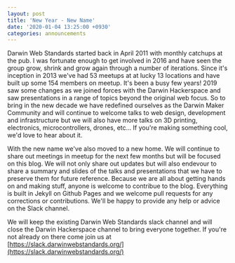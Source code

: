 ```yaml
---
layout: post
title: 'New Year - New Name'
date: '2020-01-04 13:25:00 +0930'
categories: announcements
---
```


Darwin Web Standards started back in April 2011 with monthly catchups at the pub. I was fortunate enough to get involved in 2016 and have seen the group grow, shrink and grow again through a number of iterations. Since it's inception in 2013 we've had 53 meetups at at lucky 13 locations and have built up some 154 members on meetup. It's been a busy few years! 2019 saw some changes as we joined forces with the Darwin Hackerspace and saw presentations in a range of topics beyond the original web focus. So to bring in the new decade we have redefined ourselves as the Darwin Maker Community and will continue to welcome talks to web design, development and infrastructure but we will also have more talks on 3D printing, electronics, microcontrollers, drones, etc... If you're making something cool, we'd love to hear about it.

With the new name we've also moved to a new home. We will continue to share out meetings in meetup for the next few months but will be focused on this blog. We will not only share out updates but will also endevour to share a summary and slides of the talks and presentations that we have to preserve them for future reference. Because we are all about getting hands on and making stuff, anyone is welcome to contribue to the blog. Everything is built in Jekyll on Github Pages and we welcome pull requests for any corrections or contributions. We'll be happy to provide any help or advice on the Slack channel.

We will keep the existing Darwin Web Standards slack channel and will close the Darwin Hackerspace channel to bring everyone together. If you're not already on there come join us at [https://slack.darwinwebstandards.org/](https://slack.darwinwebstandards.org/)

